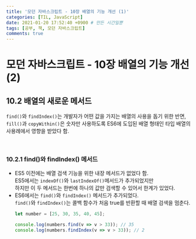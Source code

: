 ```yaml
---
title: '모던 자바스크립트 - 10장 배열의 기능 개선 (1)'
categories: [TIL, JavaScript]
date: 2021-01-20 17:52:40 +0900 # 만든 시간일뿐
tags: [공부, 책, 모던 자바스크립트]
comments: true
---
```


# 모던 자바스크립트 - 10장 배열의 기능 개선 (2)

## **10.2** 배열의 새로운 메서드
`find()`와 `findIndex()`는 개발자가 어떤 값을 가지는 배열의 사용을 돕기 위한 반면, `fill()`과 `copyWithin()`은 숫자만 사용하도록 ES6에 도입된 배열 형태인 타입 배열의 사용례에서 영향을 받았다 함.

</br>

### **10.2.1** find()와 findIndex() 메서드
- ES5 이전에는 배열 검색 기능을 위한 내장 메서드가 없었다 함.   
    ES5에서는 `indexOf()`와 `lastIndexOf()`메서드가 추가되었지만   
    하지만 이 두 메서드는 한번에 하나의 값만 검색할 수 있어서 한계가 있었다.
- ES6에서는 `find()`와  `findIndex()` 메서드가 추가되었다.   
    `find()`와  `findIndex()`는 콜백 함수가 처음 true를 반환할 때 배열 검색을 멈춘다.
    ```js
    let number = [25, 30, 35, 40, 45];

    console.log(numbers.find(v => v > 33)); // 35
    console.log(numbers.findIndex(v => v > 33)); // 2
    ```

